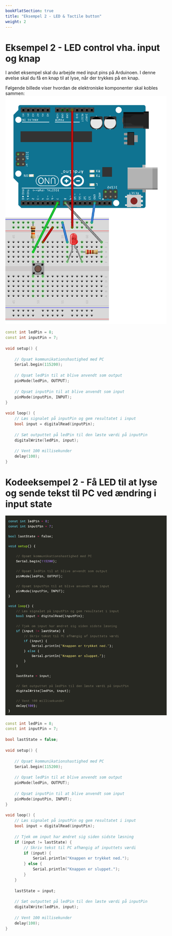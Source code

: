 ```yaml
---
bookFlatSection: true
title: "Eksempel 2 - LED & Tactile button"
weight: 2
---
```

# Eksempel 2 - LED control vha. input og knap
I andet eksempel skal du arbejde med input pins på Arduinoen. I denne øvelse skal du få en knap til at lyse, når der trykkes på en knap.

Følgende billede viser hvordan de elektroniske komponenter skal kobles sammen:
![El-diagram for eksempel 2](/static/example2.png)

<!--
# Kodeeksempel 1 - Få en LED til at lyse, når der trykkes på en knap
![Kodeeksempel 1](/static/e2c1.png)
-->

```cpp
const int ledPin = 8;
const int inputPin = 7;

void setup() {

    // Opsæt kommunikationshastighed med PC
    Serial.begin(115200);

    // Opsæt ledPin til at blive anvendt som output
    pinMode(ledPin, OUTPUT);

    // Opsæt inputPin til at blive anvendt som input
    pinMode(inputPin, INPUT);
}

void loop() {
    // Læs signalet på inputPin og gem resultatet i input
    bool input = digitalRead(inputPin);

    // Sæt outputtet på ledPin til den læste værdi på inputPin
    digitalWrite(ledPin, input);

    // Vent 100 millisekunder
    delay(100); 
}
```


# Kodeeksempel 2 - Få LED til at lyse og sende tekst til PC ved ændring i input state
![Kodeeksempel 2](/static/e2c2.png)


```cpp
const int ledPin = 8;
const int inputPin = 7;

bool lastState = false;

void setup() {

    // Opsæt kommunikationshastighed med PC
    Serial.begin(115200);

    // Opsæt ledPin til at blive anvendt som output
    pinMode(ledPin, OUTPUT);

    // Opsæt inputPin til at blive anvendt som input
    pinMode(inputPin, INPUT);
}

void loop() {
    // Læs signalet på inputPin og gem resultatet i input
    bool input = digitalRead(inputPin);

    // Tjek om input har ændret sig siden sidste læsning
    if (input != lastState) {
        // Skriv tekst til PC afhængig af inputtets værdi
        if (input) {
            Serial.println("Knappen er trykket ned.");
        } else {
            Serial.println("Knappen er sluppet.");
        }
    }

    lastState = input;

    // Sæt outputtet på ledPin til den læste værdi på inputPin
    digitalWrite(ledPin, input);

    // Vent 100 millisekunder
    delay(100); 
}
```
